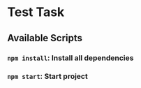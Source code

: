 # Test Task

## Available Scripts


### `npm install`: Install all dependencies

### `npm start`: Start project

